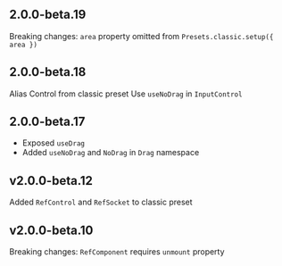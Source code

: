## 2.0.0-beta.19

Breaking changes: `area` property omitted from `Presets.classic.setup({ area })`

## 2.0.0-beta.18

Alias Control from classic preset
Use `useNoDrag` in `InputControl`

## 2.0.0-beta.17

- Exposed `useDrag`
- Added `useNoDrag` and `NoDrag` in `Drag` namespace

## v2.0.0-beta.12

Added `RefControl` and `RefSocket` to classic preset

## v2.0.0-beta.10

Breaking changes: `RefComponent` requires `unmount` property

